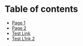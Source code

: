# Table of contents

* [Page 1](README.md)
* [Page 2](page-2.md)
* [Test Link](page-2.md)
* [Test L1nk 2](http://127.0.0.1:5000/s/im5PiZkP0JmfF3k2LNeq/#heading-2)
